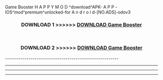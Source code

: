  Game Booster  H A P P Y M O D ^download^APK- A P P -IOS^mod^premium^unlocked-for A n d r o i d-[NO.ADS]-odov3



<div align="center">

<h3>DOWNLOAD 1 >>>>>> <a href="https://en-mod.web.app/?en= Game Booster ">DOWNLOAD Game Booster  </a></h3><br>

<h3>DOWNLOAD 2 >>>>>> <a href="https://en-mod.web.app/?en= Game Booster ">DOWNLOAD Game Booster  </a></h3>

</div>
----------------------------------------------------------

----------------------------------------------------------

----------------------------------------------------------

----------------------------------------------------------



